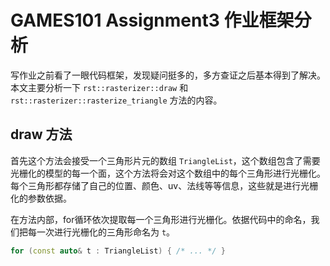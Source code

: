 # GAMES101 Assignment3 作业框架分析

写作业之前看了一眼代码框架，发现疑问挺多的，多方查证之后基本得到了解决。本文主要分析一下 `rst::rasterizer::draw` 和 `rst::rasterizer::rasterize_triangle` 方法的内容。

## draw 方法

首先这个方法会接受一个三角形片元的数组 `TriangleList`，这个数组包含了需要光栅化的模型的每一个面，这个方法将会对这个数组中的每个三角形进行光栅化。每个三角形都存储了自己的位置、颜色、uv、法线等等信息，这些就是进行光栅化的参数依据。

在方法内部，for循环依次提取每一个三角形进行光栅化。依据代码中的命名，我们把每一次进行光栅化的三角形命名为 `t`。

```cpp
for (const auto& t : TriangleList) { /* ... */ }
```

